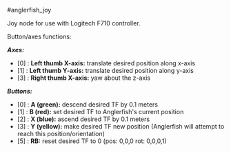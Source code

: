 #anglerfish_joy

Joy node for use with Logitech F710 controller.

Button/axes functions:

***Axes:***
- [0] : **Left thumb X-axis:** translate desired position along x-axis
- [1] : **Left thumb Y-axis:** translate desired position along y-axis
- [3] : **Right thumb X-axis:** yaw about the z-axis

***Buttons:***
- [0] :  **A (green):** descend desired TF by 0.1 meters
- [1] :  **B (red):** set desired TF to Anglerfish's current position
- [2] :  **X (blue):** ascend desired TF by 0.1 meters
- [3] :  **Y (yellow):** make desired TF new position (Anglerfish will attempt to reach this position/orientation)
- [5] :  **RB:** reset desired TF to 0 (pos: 0,0,0 rot: 0,0,0,1)
